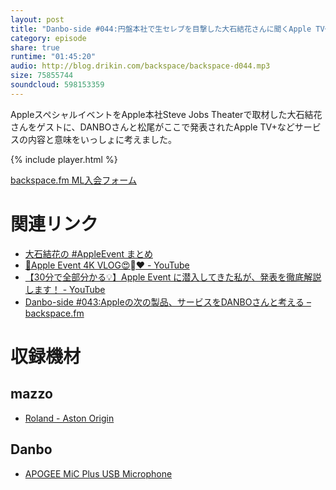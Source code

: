```yaml
---
layout: post
title: "Danbo-side #044:円盤本社で生セレブを目撃した大石結花さんに聞くApple TV+"
category: episode
share: true
runtime: "01:45:20"
audio: http://blog.drikin.com/backspace/backspace-d044.mp3
size: 75855744
soundcloud: 598153359
---
```


AppleスペシャルイベントをApple本社Steve Jobs Theaterで取材した大石結花さんをゲストに、DANBOさんと松尾がここで発表されたApple TV+などサービスの内容と意味をいっしょに考えました。

{% include player.html %}

[backspace.fm ML入会フォーム](http://backspace.us11.list-manage.com/subscribe?u=09c933bd3997c1d16dbed156a&id=84b6529b91)

# 関連リンク
* [大石結花の #AppleEvent まとめ](https://twitter.com/i/moments/1110735634556084224)
* [🍎Apple Event 4K VLOG😍❤️ - YouTube](https://youtu.be/D8xQcty0_t8)
* [【30分で全部分かる💡】Apple Event に潜入してきた私が、発表を徹底解説します！ - YouTube](https://www.youtube.com/watch?v=U8yb7PQgV70)
* [Danbo-side #043:Appleの次の製品、サービスをDANBOさんと考える – backspace.fm](http://backspace.fm/episode/d043/)


# 収録機材

## mazzo
* [Roland - Aston Origin](http://amzn.asia/1OwAZ0w)

## Danbo
* [APOGEE MiC Plus USB Microphone](http://amzn.asia/5tPVRTx)

